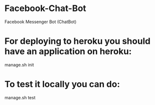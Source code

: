 # Facebook-Chat-Bot
Facebook Messenger Bot (ChatBot)

# For deploying to heroku you should have an application on heroku: 
manage.sh init

# To test it locally you can do:
manage.sh test